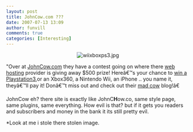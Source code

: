 ```yaml
---
layout: post
title: JohnCow.com ??? 
date: 2007-07-13 13:09
author: funvill
comments: true
categories: [Interesting]
---
```


<p style="text-align: center"><img src="http://www.abluestar.com/blog/wp-content/uploads/2007/07/wiixboxps3.jpg" alt="wiixboxps3.jpg" /></p>

"Over at <a href="http://www.johncow.com/" onclick="javascript:urchinTracker('/file/');">JohnCow.com</a> they have a contest going on where there <a href="http://www.micfo.com/" onclick="javascript:urchinTracker('/outbound/www.micfo.com');">web hosting</a> provider is giving away $500 prize! Hereâ€™s your chance to <a href="http://www.johncow.com/win-an-iphone-ps3-wii-or-xbox360/">win a Playstation3</a>,or an Xbox360, a Nintendo Wii, an iPhone .. you name it, theyâ€™ll pay it! Donâ€™t miss out and check out their <a href="http://www.johncow.com/" onclick="javascript:urchinTracker('/file/');">mad cow</a> blog!â€

JohnCow eh? there site is exactly like JohnC<strong>H</strong>ow.co, same style page, same plugins, same everything. How evil is that? but if it gets you readers and subscribers and money in the bank it its still pretty evil.

*Look at me i stole there stolen image.
